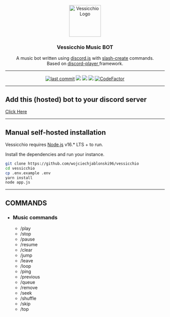 <div align="center">
  <p>
    <img src="https://i.imgur.com/86bFusY.png" width="100" alt="Vessicchio Logo" /></a>
<br>
<h3>Vessicchio Music BOT</h3>
A music bot written using <a href="https://www.npmjs.com/package/discord.js">discord.js</a> with <a href="https://www.npmjs.com/package/slash-create">slash-create</a> commands. 
<br>Based on <a href="https://www.npmjs.com/package/discord-player">discord-player </a> framework.
  </p>
<hr>
<a href="https://github.com/wojciechjablonski96/vessicchio/commits/master"><img src="https://img.shields.io/github/last-commit/wojciechjablonski96/vessicchio/?color=44b868&logo=GitHub&logoColor=white&style=flat-square" alt="last commit"></a> 
<a href="https://www.npmjs.com/package/discord.js"><img src="https://img.shields.io/github/package-json/dependency-version/wojciechjablonski96/vessicchio/discord.js?color=44b868&logo=npm&style=flat-square"></a>
<a href="https://www.npmjs.com/package/discord-player"><img src="https://img.shields.io/github/package-json/dependency-version/wojciechjablonski96/vessicchio/discord-player?color=44b868&logo=npm&style=flat-square"></a>
<a href="https://www.npmjs.com/package/slash-create"><img src="https://img.shields.io/github/package-json/dependency-version/wojciechjablonski96/vessicchio/slash-create?color=44b868&logo=npm&style=flat-square"></a>
<a href="https://www.codefactor.io/repository/github/wojciechjablonski96/vessicchio"><img src="https://www.codefactor.io/repository/github/wojciechjablonski96/vessicchio/badge?s=cf93e39c12b7a91e0c32dc1c5109b82d58da5674" alt="CodeFactor" /></a>
</div>

<hr>

## Add this (hosted) bot to your discord server

<a href="https://discord.com/api/oauth2/authorize?client_id=763015631540584459&permissions=8&scope=bot">Click Here</a>

<hr>

## Manual self-hosted installation

Vessicchio requires [Node.js](https://nodejs.org/) v16.* LTS + to run.

Install the dependencies and run your instance.

```sh
git clone https://github.com/wojciechjablonski96/vessicchio
cd vessicchio
cp .env.example .env
yarn install
node app.js
```

<hr>

## COMMANDS

- ### Music commands
    - /play
    - /stop
    - /pause
    - /resume
    - /clear
    - /jump
    - /leave
    - /loop
    - /ping
    - /previous
    - /queue
    - /remove
    - /seek
    - /shuffle
    - /skip
    - /top
    
[//]: #

[NodeJS]: <https://nodejs.org/>
